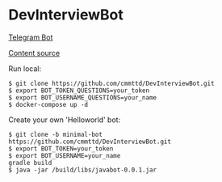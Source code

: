 # DevInterviewBot
[Telegram Bot](https://web.telegram.org/#/im?p=@DevInterviewBot)

[Content source](https://github.com/enhorse/java-interview/)

Run local:
```shell
$ git clone https://github.com/cmmttd/DevInterviewBot.git
$ export BOT_TOKEN_QUESTIONS=your_token
$ export BOT_USERNAME_QUESTIONS=your_name
$ docker-compose up -d
```

Create your own 'Helloworld' bot:
```shell
$ git clone -b minimal-bot https://github.com/cmmttd/DevInterviewBot.git
$ export BOT_TOKEN=your_token
$ export BOT_USERNAME=your_name
gradle build
$ java -jar /build/libs/javabot-0.0.1.jar
```
